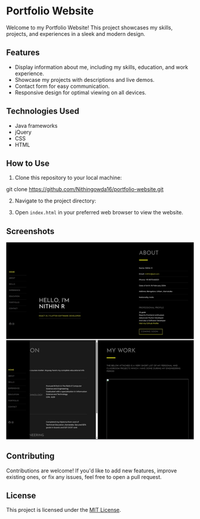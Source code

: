 # Portfolio Website

Welcome to my Portfolio Website! This project showcases my skills, projects, and experiences in a sleek and modern design.

## Features

- Display information about me, including my skills, education, and work experience.
- Showcase my projects with descriptions and live demos.
- Contact form for easy communication.
- Responsive design for optimal viewing on all devices.

## Technologies Used

- Java frameworks
- jQuery
- CSS
- HTML

## How to Use

1. Clone this repository to your local machine:

git clone https://github.com/Nithingowda16/portfolio-website.git

2. Navigate to the project directory:


3. Open `index.html` in your preferred web browser to view the website.

## Screenshots

![Screenshot 1](https://github.com/Nithingowda16/UPDATES/blob/main/PORTFOLIO%202.jpg)
![Screenshot 2](https://github.com/Nithingowda16/UPDATES/blob/main/PORTFOLIO%203.jpg)


## Contributing

Contributions are welcome! If you'd like to add new features, improve existing ones, or fix any issues, feel free to open a pull request.

## License

This project is licensed under the [MIT License](LICENSE).
